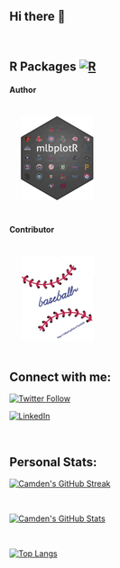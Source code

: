 ## Hi there 👋

<br>

## R Packages <a href="https://www.r-project.org/" target="_blank" alt="R"> <img src="https://www.vectorlogo.zone/logos/r-project/r-project-icon.svg" alt="R" width="25" height="25"/> </a>

#### Author
<a href='http://camdenk.github.io/mlbplotR'><img src='images/mlbplotR.png' style="float:center;margin:20px" height="150"/></a>

#### Contributor
<a href='http://billpetti.github.io/baseballr'><img src='images/baseballr.png' style="float:center;margin:20px" height="150" /></a>

## Connect with me:

[![Twitter Follow](https://img.shields.io/twitter/follow/k_camden?color=blue&label=%40k_camden&logo=twitter&style=for-the-badge)](https://twitter.com/k_camden)

[![LinkedIn](https://img.shields.io/badge/LinkedIn-0077B5?style=for-the-badge&logo=linkedin&logoColor=white)](https://www.linkedin.com/in/camden-kay/)

<br>

## Personal Stats:

[![Camden's GitHub Streak](https://streak-stats.demolab.com/?user=camdenk)](https://github.com/camdenk) 

<br>

[![Camden's GitHub Stats](https://github-readme-stats.vercel.app/api?username=camdenk)](https://github.com/camdenk) 

<br>

[![Top Langs](https://github-readme-stats.vercel.app/api/top-langs/?username=camdenk&layout=compact)](https://github.com/camdenk)




<!--
**camdenk/camdenk** is a ✨ _special_ ✨ repository because its `README.md` (this file) appears on your GitHub profile.

Here are some ideas to get you started:

- 🔭 I’m currently working on ...
- 🌱 I’m currently learning ...
- 👯 I’m looking to collaborate on ...
- 🤔 I’m looking for help with ...
- 💬 Ask me about ...
- 📫 How to reach me: ...
- 😄 Pronouns: ...
- ⚡ Fun fact: ...
-->
